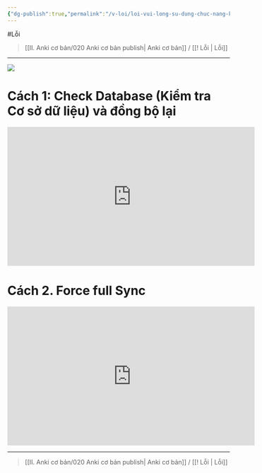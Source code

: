 ```yaml
---
{"dg-publish":true,"permalink":"/v-loi/loi-vui-long-su-dung-chuc-nang-kiem-tra-co-so-du-lieu-check-database/","dgPassFrontmatter":true,"noteIcon":""}
---
```


#Lỗi

> [[II. Anki cơ bản/020 Anki cơ bản publish\| Anki cơ bản]] / [[! Lỗi \| Lỗi]]

___

![](https://i.imgur.com/NQTkJEb.png)


# Cách 1: Check Database (Kiểm tra Cơ sở dữ liệu) và đồng bộ lại

<iframe width="560" height="315" src="https://www.youtube.com/embed/G8mR15qwBUs" title="YouTube video player" frameborder="0" allow="accelerometer; autoplay; clipboard-write; encrypted-media; gyroscope; picture-in-picture; web-share" allowfullscreen></iframe>

# Cách 2. Force full Sync


<iframe width="560" height="315" src="https://www.youtube.com/embed/xht_LNfUpo8" title="YouTube video player" frameborder="0" allow="accelerometer; autoplay; clipboard-write; encrypted-media; gyroscope; picture-in-picture; web-share" allowfullscreen></iframe>

___

> [[II. Anki cơ bản/020 Anki cơ bản publish\| Anki cơ bản]] / [[! Lỗi \| Lỗi]]